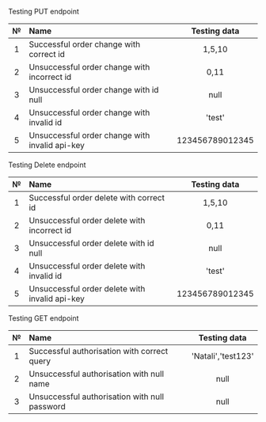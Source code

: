 Testing PUT endpoint

|  №  | Name                                           |  Testing data   |
|:---:|:-----------------------------------------------|:---------------:|
|  1  | Successful order change with correct id        |     1,5,10      |
|  2  | Unsuccessful order change with incorrect id    |      0,11       |
|  3  | Unsuccessful order change with id null         |      null       |
|  4  | Unsuccessful order change with invalid id      |     'test'      |
|  5  | Unsuccessful order change with invalid api-key | 123456789012345 |

Testing Delete endpoint

|  №  | Name                                           |  Testing data   |
|:---:|:-----------------------------------------------|:---------------:|
|  1  | Successful order delete with correct id        |     1,5,10      |
|  2  | Unsuccessful order delete with incorrect id    |      0,11       |
|  3  | Unsuccessful order delete with id null         |      null       |
|  4  | Unsuccessful order delete with invalid id      |     'test'      |
|  5  | Unsuccessful order delete with invalid api-key | 123456789012345 |

Testing GET endpoint

|  №  | Name                                          |    Testing data    |
|:---:|:----------------------------------------------|:------------------:|
|  1  | Successful authorisation with correct query   | 'Natali','test123' |
|  2  | Unsuccessful authorisation with null name     |        null        |
|  3  | Unsuccessful authorisation with null password |        null        |

